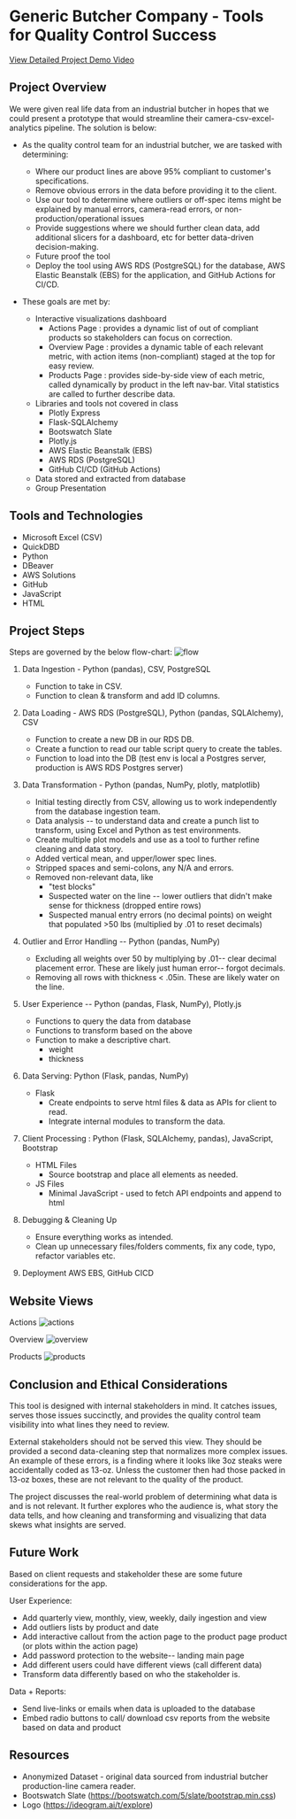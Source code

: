 # Generic Butcher Company - Tools for Quality Control Success

[View Detailed Project Demo Video](https://github.com/SaadNasir92/Generic_Butcher_Interactive_WebDashboard.git)

## Project Overview
 We were given real life data from an industrial butcher in hopes that we could present a prototype that would streamline their camera-csv-excel-analytics pipeline. The solution is below:
- As the quality control team for an industrial butcher, we are tasked with determining:
    - Where our product lines are above 95% compliant to customer's specifications. 
    - Remove obvious errors in the data before providing it to the client.
    - Use our tool to determine where outliers or off-spec items might be explained by manual errors, camera-read errors, or non-production/operational issues
    - Provide suggestions where we should further clean data, add additional slicers for a dashboard, etc for better data-driven decision-making. 
    - Future proof the tool
    - Deploy the tool using AWS RDS (PostgreSQL) for the database, AWS Elastic Beanstalk (EBS) for the application, and GitHub Actions for CI/CD.
    
- These goals are met by: 
    - Interactive visualizations dashboard
        - Actions Page : provides a dynamic list of out of compliant products so stakeholders can focus on correction.
        - Overview Page : provides a dynamic table of each relevant metric, with action items (non-compliant) staged at the top for easy review. 
        - Products Page : provides side-by-side view of each metric, called dynamically by product in the left nav-bar. Vital statistics are called to further describe data.
    - Libraries and tools not covered in class
        - Plotly Express
        - Flask-SQLAlchemy
        - Bootswatch Slate
        - Plotly.js
        - AWS Elastic Beanstalk (EBS)
        - AWS RDS (PostgreSQL)
        - GitHub CI/CD (GitHub Actions)
    - Data stored and extracted from database
    - Group Presentation 


## Tools and Technologies

- Microsoft Excel (CSV)
- QuickDBD
- Python
- DBeaver
- AWS Solutions
- GitHub
- JavaScript
- HTML


## Project Steps
Steps are governed by the below flow-chart: 
![flow](resources/images/project_architecture.png)

1. Data Ingestion - Python (pandas), CSV, PostgreSQL
    - Function to take in CSV.
    - Function to clean & transform and add ID columns.

2. Data Loading - AWS RDS (PostgreSQL), Python (pandas, SQLAlchemy), CSV
    - Function to create a new DB in our RDS DB.
    - Create a function to read our table script query to create the tables.
    - Function to load into the DB (test env is local a Postgres server, production is AWS RDS Postgres server)

3. Data Transformation - Python (pandas, NumPy, plotly, matplotlib)
    - Initial testing directly from CSV, allowing us to work independently from the database ingestion team. 
    - Data analysis -- to understand data and create a punch list to transform, using Excel and Python as test environments.
    - Create multiple plot models and use as a tool to further refine cleaning and data story. 
    - Added vertical mean, and upper/lower spec lines.  
    - Stripped spaces and semi-colons, any N/A and errors.
    - Removed non-relevant data, like 
        - "test blocks"
        - Suspected water on the line -- lower outliers that didn't make sense for thickness (dropped entire rows)
        - Suspected manual entry errors (no decimal points) on weight that populated >50 lbs (multiplied by .01 to reset decimals)

4. Outlier and Error Handling -- Python (pandas, NumPy)
    - Excluding all weights over 50 by multiplying by .01-- clear decimal placement error. These are likely just human error-- forgot decimals.  
    - Removing all rows with thickness < .05in. These are likely water on the line. 

5. User Experience -- Python (pandas, Flask, NumPy), Plotly.js
    - Functions to query the data from database
    - Functions to transform based on the above
    - Function to make a descriptive chart. 
        - weight
        - thickness
    
6. Data Serving: Python (Flask, pandas, NumPy)
    - Flask
        - Create endpoints to serve html files & data as APIs for client to read.
        - Integrate internal modules to transform the data.

7. Client Processing : Python (Flask, SQLAlchemy, pandas), JavaScript, Bootstrap
    - HTML Files
        - Source bootstrap and place all elements as needed.
    - JS Files
        - Minimal JavaScript - used to fetch API endpoints and append to html

8. Debugging & Cleaning Up
    - Ensure everything works as intended. 
    - Clean up unnecessary files/folders comments, fix any code, typo, refactor variables etc. 

9. Deployment AWS EBS, GitHub CICD

## Website Views
Actions
![actions](resources/images/actions.png)

Overview
![overview](resources/images/overview.png)

Products
![products](resources/images/products.png)

## Conclusion and Ethical Considerations 
This tool is designed with internal stakeholders in mind.  It catches issues, serves those issues succinctly, and provides the quality control team visibility into what lines they need to review.

External stakeholders should not be served this view.  They should be provided a second data-cleaning step that normalizes more complex issues. An example of these errors, is a finding where it looks like 3oz steaks were accidentally coded as 13-oz. Unless the customer then had those packed in 13-oz boxes, these are not relevant to the quality of the product. 

The project discusses the real-world problem of determining what data is and is not relevant. It further explores who the audience is, what story the data tells, and how cleaning and transforming and visualizing that data skews what insights are served.  


## Future Work
Based on client requests and stakeholder these are some future considerations for the app. 

User Experience:  
- Add quarterly view, monthly, view, weekly, daily ingestion and view
- Add outliers lists by product and date
- Add interactive callout from the action page to the product page product (or plots within the action page)
- Add password protection to the website-- landing main page
- Add different users could have different views (call different data)
- Transform data differently based on who the stakeholder is.  

Data + Reports:
- Send live-links or emails when data is uploaded to the database
- Embed radio buttons to call/ download csv reports from the website based on data and product

## Resources
 - Anonymized Dataset - original data sourced from industrial butcher production-line camera reader.  
 - Bootswatch Slate (https://bootswatch.com/5/slate/bootstrap.min.css)
 - Logo (https://ideogram.ai/t/explore)
